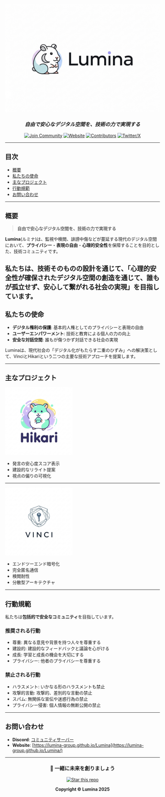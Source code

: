 <div align="center">

![Lumina Logo](resource/lumina.png)

### *自由で安心なデジタル空間を、技術の力で実現する*

[![Join Community](https://img.shields.io/badge/Join-Community-7289DA?style=for-the-badge&logo=discord&logoColor=white)](https://discord.gg/y9TURVfVyb)
[![Website](https://img.shields.io/badge/Website-4285F4?style=for-the-badge&logo=google-chrome&logoColor=white)](https://lumina-group.github.io/Lumina/)
[![Contributors](https://img.shields.io/badge/Contributors-Welcome-orange?style=for-the-badge)](CONTRIBUTING.md)
[![Twitter/X](https://img.shields.io/badge/Twitter-1DA1F2?style=for-the-badge&logo=twitter&logoColor=white)](https://x.com/w85235)

</div>

---

## 目次

- [概要](#概要)
- [私たちの使命](#私たちの使命)
- [主なプロジェクト](#主なプロジェクト)
- [行動規範](#行動規範)
- [お問い合わせ](#お問い合わせ)

---

##  概要

> **自由で安心なデジタル空間を、技術の力で実現する**

**Lumina**(ルミナ)は、監視や検閲、誹謗中傷などが蔓延する現代のデジタル空間において、**プライバシー**・**表現の自由**・**心理的安全性**を保障することを目的とした、技術コミュニティです。

私たちは、技術そのものの設計を通じて、「心理的安全性が確保されたデジタル空間の創造を通じて、誰もが孤立せず、安心して繋がれる社会の実現」を目指しています。
---

## 私たちの使命

- **デジタル権利の保護**: 基本的人権としてのプライバシーと表現の自由
- **ユーザーエンパワーメント**: 技術と教育による個人の力の向上
- **安全な対話空間**: 誰もが傷つかず対話できる社会の実現

Luminaは、現代社会の「デジタル化がもたらす二重のひずみ」への解決策として、VinciとHikariという二つの主要な技術アプローチを提案します。

---

## 主なプロジェクト

<img src="resource/Hikari.PNG" alt="Hikariロゴ" width="220" />

- 発言の安心度スコア表示
- 建設的なリライト提案
- 視点の偏りの可視化
---
<img src="resource/vinci.png" alt="Vinciロゴ" width="220" />

- エンドツーエンド暗号化
- 完全匿名通信
- 検閲耐性
- 分散型アーキテクチャ
---

## 行動規範

私たちは**包括的で安全なコミュニティ**を目指しています。

### 推奨される行動

- 尊重: 異なる意見や背景を持つ人々を尊重する
- 建設的: 建設的なフィードバックと議論を心がける
- 成長: 学習と成長の機会を大切にする
- プライバシー: 他者のプライバシーを尊重する

### 禁止される行動

- ハラスメント: いかなる形のハラスメントも禁止
- 攻撃的言動: 攻撃的、差別的な言動の禁止
- スパム: 無関係な宣伝や迷惑行為の禁止
- プライバシー侵害: 個人情報の無断公開の禁止

---

## お問い合わせ

- **Discord**: [コミュニティサーバー](https://discord.gg/y9TURVfVyb)
- **Website**: [https://lumina-group.github.io/Lumina](https://lumina-group.github.io/Lumina/)

---

<div align="center">

### 🤝 一緒に未来を創りましょう

[![Star this repo](https://img.shields.io/github/stars/lumina-group/Lumina?style=social)](https://github.com/lumina-group/Lumina)

**Copyright © Lumina 2025**

</div>
